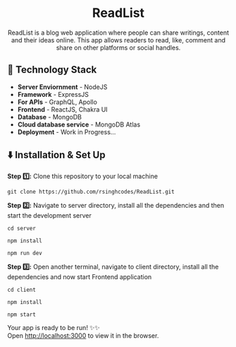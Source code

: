 <h1 align="center">ReadList</h1>

<p align="center">ReadList is a blog web application where people can share writings, content and their ideas online. This app allows readers to read, like, comment and share on other platforms or social handles.</p>

## 🚧 Technology Stack

- **Server Enviornment** - NodeJS
- **Framework** - ExpressJS
- **For APIs** - GraphQL, Apollo
- **Frontend** - ReactJS, Chakra UI
- **Database** - MongoDB
- **Cloud database service** - MongoDB Atlas
- **Deployment** - Work in Progress...

## ⬇️ Installation & Set Up

**Step :one::** Clone this repository to your local machine

```
git clone https://github.com/rsinghcodes/ReadList.git
```

**Step :two::** Navigate to server directory, install all the dependencies and then start the development server

```
cd server

npm install

npm run dev

```

**Step :three::** Open another terminal, navigate to client directory, install all the dependencies and now start Frontend application

```
cd client

npm install

npm start

```

Your app is ready to be run! ✨✨\
Open [http://localhost:3000](http://localhost:3000) to view it in the browser.
